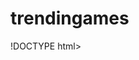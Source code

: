 # trendingames
!DOCTYPE html>
<html>
<head></head>

<body background="trendingames.png">
	<center>
</body>


<?php session_start();
if (isset($_SESSION['usuario'])) {
	header('Location: contenido.php');
} else {
	header('Location: registrate.php');
}
?>
</center>
</html>
